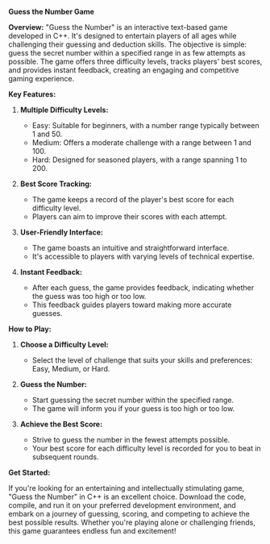 **Guess the Number Game**

**Overview:**
"Guess the Number" is an interactive text-based game developed in C++. It's designed to entertain players of all ages while challenging their guessing and deduction skills. The objective is simple: guess the secret number within a specified range in as few attempts as possible. The game offers three difficulty levels, tracks players' best scores, and provides instant feedback, creating an engaging and competitive gaming experience.

**Key Features:**

1. **Multiple Difficulty Levels:**
   - Easy: Suitable for beginners, with a number range typically between 1 and 50.
   - Medium: Offers a moderate challenge with a range between 1 and 100.
   - Hard: Designed for seasoned players, with a range spanning 1 to 200.

2. **Best Score Tracking:**
   - The game keeps a record of the player's best score for each difficulty level.
   - Players can aim to improve their scores with each attempt.

3. **User-Friendly Interface:**
   - The game boasts an intuitive and straightforward interface.
   - It's accessible to players with varying levels of technical expertise.

4. **Instant Feedback:**
   - After each guess, the game provides feedback, indicating whether the guess was too high or too low.
   - This feedback guides players toward making more accurate guesses.

**How to Play:**

1. **Choose a Difficulty Level:**
   - Select the level of challenge that suits your skills and preferences: Easy, Medium, or Hard.

2. **Guess the Number:**
   - Start guessing the secret number within the specified range.
   - The game will inform you if your guess is too high or too low.

3. **Achieve the Best Score:**
   - Strive to guess the number in the fewest attempts possible.
   - Your best score for each difficulty level is recorded for you to beat in subsequent rounds.

**Get Started:**

If you're looking for an entertaining and intellectually stimulating game, "Guess the Number" in C++ is an excellent choice. Download the code, compile, and run it on your preferred development environment, and embark on a journey of guessing, scoring, and competing to achieve the best possible results. Whether you're playing alone or challenging friends, this game guarantees endless fun and excitement!
